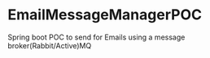 # EmailMessageManagerPOC
Spring boot POC to send for Emails using a message broker(Rabbit/Active)MQ
